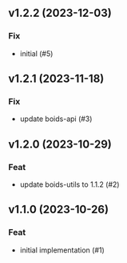 ## v1.2.2 (2023-12-03)

### Fix

- initial (#5)

## v1.2.1 (2023-11-18)

### Fix

- update boids-api (#3)

## v1.2.0 (2023-10-29)

### Feat

- update boids-utils to 1.1.2 (#2)

## v1.1.0 (2023-10-26)

### Feat

- initial implementation (#1)
